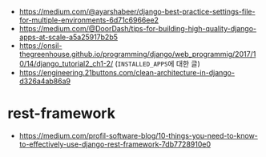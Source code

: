 - https://medium.com/@ayarshabeer/django-best-practice-settings-file-for-multiple-environments-6d71c6966ee2
- https://medium.com/@DoorDash/tips-for-building-high-quality-django-apps-at-scale-a5a25917b2b5
- https://onsil-thegreenhouse.github.io/programming/django/web_programmig/2017/10/14/django_tutorial2_ch1-2/ (`INSTALLED_APPS`에 대한 글)
- https://engineering.21buttons.com/clean-architecture-in-django-d326a4ab86a9

# rest-framework
- https://medium.com/profil-software-blog/10-things-you-need-to-know-to-effectively-use-django-rest-framework-7db7728910e0